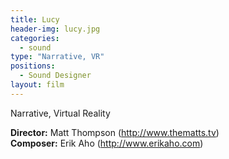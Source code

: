```yaml
---
title: Lucy
header-img: lucy.jpg
categories:
  - sound
type: "Narrative, VR"
positions:
  - Sound Designer
layout: film
---
```

Narrative, Virtual Reality

**Director:** Matt Thompson (<http://www.thematts.tv>)  
**Composer:** Erik Aho (<http://www.erikaho.com>)  

<div class="center-block auto-resizable-iframe">
  <div>
    
  </div>
</div>